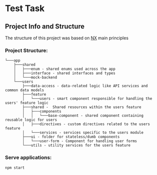 # Test Task

## Project Info and Structure

The structure of this project was based on [NX][NX] main principles


### Project Structure:
```
└───app
    ├───shared
    │   ├───enum - shared enums used across the app
    │   ├───interface - shared interfaces and types
    │   └───mock-backend
    └───users
        ├───data-access - data-related logic like API services and common data models
        ├───feature 
        │   └───users - smart component responsible for handling the users' feature logic
        ├───shared -  Shared resources within the users feature
        │   ├───components
        │   │   └───base-component - shared component containing reusable logic for users
        │   ├───directives - custom directives related to the users feature
        │   └───services - services specific to the users module
        ├───ui - folder for stateless/dumb components
        │   └───user-form - Component for handling user forms
        └───utils - utility services for the users feature
```

[nx]: https://nx.dev/


### Serve applications:
```bash
npm start
```
